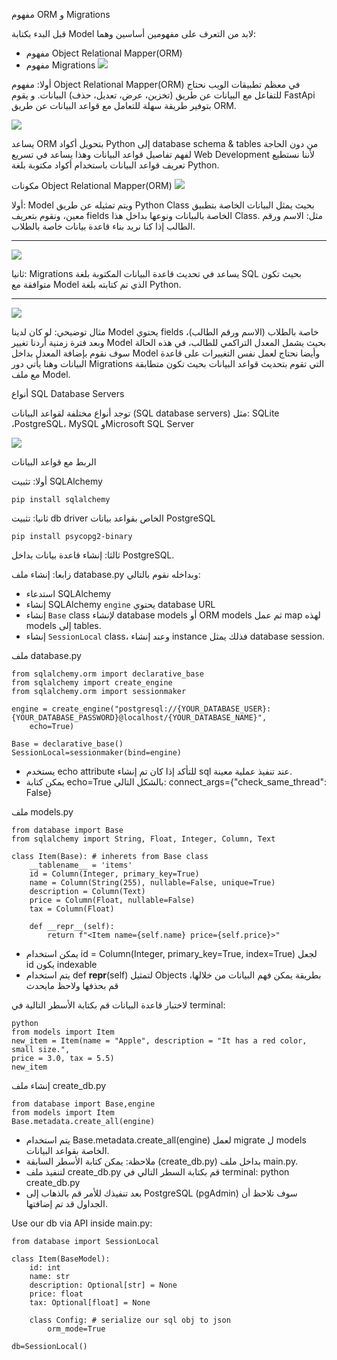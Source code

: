 
مفهوم ORM و Migrations

قبل البدء بكتابة Model لابد من التعرف على مفهومين أساسين وهما:

- مفهوم Object Relational Mapper(ORM)
-  مفهوم Migrations
![](https://paper-attachments.dropbox.com/s_891266F9C0268F233056BDDFA8727ABE33AA9B24618CDE2386552BF1BA469F74_1651056613934_image.png)


أولا: مفهوم Object Relational Mapper(ORM)
في معظم تطبيقات الويب نحتاج للتفاعل مع البيانات عن طريق (تخزين، عرض، تعديل، حذف) البيانات. و يقوم FastApi بتوفير طريقة سهلة للتعامل مع قواعد البيانات عن طريق ORM.

![](https://paper-attachments.dropbox.com/s_891266F9C0268F233056BDDFA8727ABE33AA9B24618CDE2386552BF1BA469F74_1651057227814_image.png)


يساعد ORM بتحويل أكواد Python إلى database schema & tables من دون الحاجة لفهم تفاصيل قواعد البيانات وهذا يساعد في تسريع Web Development لأننا نستطيع تعريف قواعد البيانات باستخدام أكواد مكتوبة بلغة Python.
 

 مكونات Object Relational Mapper(ORM)
![](https://paper-attachments.dropbox.com/s_891266F9C0268F233056BDDFA8727ABE33AA9B24618CDE2386552BF1BA469F74_1651058633959_image.png)



أولا: Model 
ويتم تمثيله عن طريق Python Class بحيث يمثل البيانات الخاصة بتطبيق معين، ونقوم بتعريف fields الخاصة بالبيانات ونوعها بداخل هذا Class.
 مثل: الاسم ورقم الطالب إذا كنا نريد بناء قاعدة بيانات خاصة بالطلاب.

----------


![](https://paper-attachments.dropbox.com/s_891266F9C0268F233056BDDFA8727ABE33AA9B24618CDE2386552BF1BA469F74_1651058659709_image.png)


 

ثانيا: Migrations
يساعد في تحديث قاعدة البيانات المكتوبة بلغة SQL بحيث تكون متوافقة مع Model الذي تم كتابته بلغة Python.






----------


![](https://paper-attachments.dropbox.com/s_891266F9C0268F233056BDDFA8727ABE33AA9B24618CDE2386552BF1BA469F74_1651058711946_image.png)


مثال توضيحي:
لو كان لدينا Model يحتوي fields خاصة بالطلاب (الاسم ورقم الطالب)، وبعد فترة زمنية أردنا تغيير Model بحيث يشمل المعدل التراكمي للطالب، في هذه الحالة سوف نقوم بإضافة المعدل بداخل Model وأيضا نحتاج لعمل نفس التغييرات على قاعدة البيانات وهنا يأتي دور Migrations التي تقوم بتحديث قواعد البيانات بحيث تكون متطابقة مع ملف Model.





أنواع SQL Database Servers

توجد أنواع مختلفة لقواعد البيانات (SQL database servers) مثل: SQLite ،PostgreSQL، MySQL  وMicrosoft SQL Server


![](https://paper-attachments.dropbox.com/s_EBA608F9DAAD1AB739955C960312010D3A72EECAACC196E674EF9D2118F1EFF6_1652169937434_image.png)

الربط مع قواعد البيانات

أولا: تثبيت SQLAlchemy

    pip install sqlalchemy

ثانيا: تثبيت db driver الخاص بقواعد بيانات PostgreSQL

    pip install psycopg2-binary

ثالثا: إنشاء قاعدة بيانات بداخل PostgreSQL.

زابعا: إنشاء ملف database.py وبداخله نقوم بالتالي:

- استدعاء SQLAlchemy
- إنشاء SQLAlchemy `engine` يحتوي database URL
- إنشاء `Base` class لإنشاء database models أو ORM models ثم عمل map لهذه models إلى tables.
- إنشاء `SessionLocal` class، وعند إنشاء instance فذلك يمثل database session.

ملف database.py

    from sqlalchemy.orm import declarative_base 
    from sqlalchemy import create_engine
    from sqlalchemy.orm import sessionmaker
    
    engine = create_engine("postgresql://{YOUR_DATABASE_USER}:{YOUR_DATABASE_PASSWORD}@localhost/{YOUR_DATABASE_NAME}",
        echo=True)
    
    Base = declarative_base()
    SessionLocal=sessionmaker(bind=engine)
- يستخدم echo attribute للتأكد إذا كان تم إنشاء sql عند تنفيذ عملية معينة.
- يمكن كتابة echo=True بالشكل التالي: connect_args={"check_same_thread": False}


ملف models.py

    from database import Base
    from sqlalchemy import String, Float, Integer, Column, Text
    
    class Item(Base): # inherets from Base class
        __tablename__ = 'items'
        id = Column(Integer, primary_key=True)
        name = Column(String(255), nullable=False, unique=True)
        description = Column(Text)
        price = Column(Float, nullable=False)
        tax = Column(Float)
    
        def __repr__(self):
            return f"<Item name={self.name} price={self.price}>"
- يمكن استخدام id = Column(Integer, primary_key=True, index=True) لجعل id يكون indexable
- يتم استخدام def __repr__(self) لتمثيل Objects بطريقة يمكن فهم البيانات من خلالها، قم بحذفها ولاحظ مايحدث

لاختبار قاعدة البيانات قم بكتابة الأسطر التالية في terminal: 

    python
    from models import Item
    new_item = Item(name = "Apple", description = "It has a red color, small size.", 
    price = 3.0, tax = 5.5)
    new_item

إنشاء ملف create_db.py 

    from database import Base,engine
    from models import Item
    Base.metadata.create_all(engine)
- يتم استخدام  Base.metadata.create_all(engine) لعمل migrate ل models الخاصة بقواعد البيانات.
- ملاحظة: يمكن كتابة الأسطر السابقة (create_db.py) بداخل ملف main.py.
- لتنفيذ ملف create_db.py  قم بكتابة السطر التالي في terminal: 
    python create_db.py
- بعد تنفيذك للأمر قم بالذهاب إلى PostgreSQL (pgAdmin) سوف تلاحظ أن الجداول قد تم إضافتها.

Use our db via API inside main.py:

    from database import SessionLocal
    
    class Item(BaseModel):
        id: int
        name: str
        description: Optional[str] = None
        price: float
        tax: Optional[float] = None
    
        class Config: # serialize our sql obj to json
            orm_mode=True
    
    db=SessionLocal()







